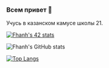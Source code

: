 ### Всем привет 👋
Учусь в казанском камусе школы 21.

[![Fhanh's 42 stats](https://badge42.herokuapp.com/api/stats/fhanh?privacyEmail=true)](https://github.com/JaeSeoKim/badge42)

![Fhanh's GitHub stats](https://github-readme-stats.vercel.app/api?username=Fhanh&show_icons=true&theme=radical)

[![Top Langs](https://github-readme-stats.vercel.app/api/top-langs/?username=Fhanh&layout=compact)](https://github.com/anuraghazra/github-readme-stats)
